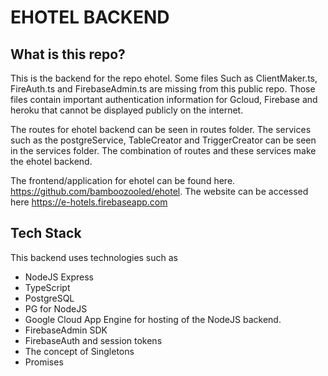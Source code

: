 # EHOTEL BACKEND

## What is this repo?

This is the backend for the repo ehotel. Some files Such as ClientMaker.ts, FireAuth.ts and FirebaseAdmin.ts are missing from this
public repo. Those files contain important authentication information for Gcloud, Firebase and heroku that cannot be displayed publicly
on the internet.

The routes for ehotel backend can be seen in routes folder. The services such as the postgreService, TableCreator and TriggerCreator
can be seen in the services folder. The combination of routes and these services make the ehotel backend.

The frontend/application for ehotel can be found here. https://github.com/bamboozooled/ehotel. The website can be accessed here https://e-hotels.firebaseapp.com

## Tech Stack

This backend uses technologies such as

* NodeJS Express
* TypeScript
* PostgreSQL
* PG for NodeJS
* Google Cloud App Engine for hosting of the NodeJS backend.
* FirebaseAdmin SDK
* FirebaseAuth and session tokens
* The concept of Singletons
* Promises
